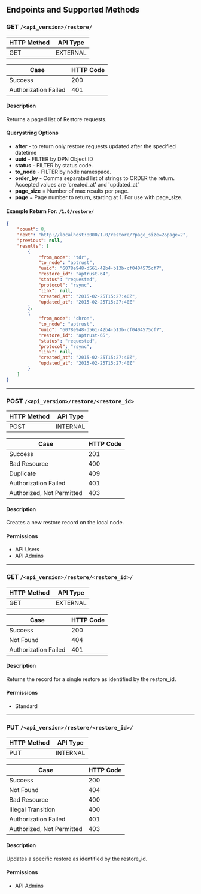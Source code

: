 ## Endpoints and Supported Methods

### GET `/<api_version>/restore/`

|HTTP Method|API Type|
|--------|-----------|
|GET|EXTERNAL|

|Case|HTTP Code|
|----|---------|
|Success|200|
|Authorization Failed|401|

#### Description

Returns a paged list of Restore requests.

#### Querystring Options

* **after** - to return only restore requests updated after the specified datetime
* **uuid** - FILTER by DPN Object ID
* **status** - FILTER by status code.
* **to_node** - FILTER by node namespace.
* **order_by** - Comma separated list of strings to ORDER the return.  Accepted values are 'created_at' and 'updated_at'
* **page_size** = Number of max results per page.
* **page** = Page number to return, starting at 1.  For use with page_size.

#### Example Return For: `/1.0/restore/`

```json
{
    "count": 8,
    "next": "http://localhost:8000/1.0/restore/?page_size=2&page=2",
    "previous": null,
    "results": [
        {
            "from_node": "tdr",
            "to_node": "aptrust",
            "uuid": "6078e948-d561-42b4-b13b-cf0404575cf7",
            "restore_id": "aptrust-64",
            "status": "requested",
            "protocol": "rsync",
            "link": null,
            "created_at": "2015-02-25T15:27:40Z",
            "updated_at": "2015-02-25T15:27:40Z"
        },
        {
            "from_node": "chron",
            "to_node": "aptrust",
            "uuid": "6078e948-d561-42b4-b13b-cf0404575cf7",
            "restore_id": "aptrust-65",
            "status": "requested",
            "protocol": "rsync",
            "link": null,
            "created_at": "2015-02-25T15:27:40Z",
            "updated_at": "2015-02-25T15:27:40Z"
        }
    ]
}
```

---
### POST `/<api_version>/restore/<restore_id>`

|HTTP Method|API Type|
|--------|-----------|
|POST|INTERNAL|

|Case|HTTP Code|
|----|---------|
|Success|201|
|Bad Resource|400|
|Duplicate|409|
|Authorization Failed|401|
|Authorized, Not Permitted|403|

#### Description

Creates a new restore record on the local node. 

#### Permissions
* API Users
* API Admins

---
### GET `/<api_version>/restore/<restore_id>/`

|HTTP Method|API Type|
|--------|-----------|
|GET|EXTERNAL|

|Case|HTTP Code|
|----|---------|
|Success|200|
|Not Found|404|
|Authorization Failed|401|

#### Description

Returns the record for a single restore as identified by the restore_id.

#### Permissions
* Standard

---
### PUT `/<api_version>/restore/<restore_id>/`

|HTTP Method|API Type|
|--------|-----------|
|PUT|INTERNAL|

|Case|HTTP Code|
|----|---------|
|Success|200|
|Not Found|404|
|Bad Resource|400|
|Illegal Transition|400|
|Authorization Failed|401|
|Authorized, Not Permitted|403|

#### Description

Updates a specific restore as identified by the restore_id.

#### Permissions
* API Admins

